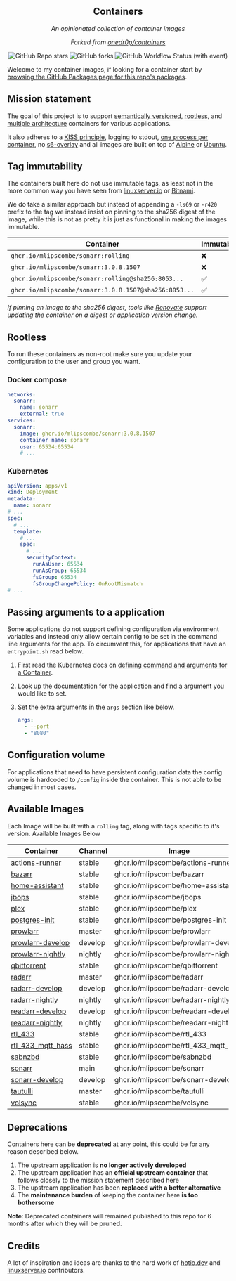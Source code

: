 <!---
NOTE: AUTO-GENERATED FILE
to edit this file, instead edit its template at: ./scripts/templates/README.md.j2
-->
<div align="center">


## Containers

_An opinionated collection of container images_

_Forked from [onedr0p/containers](https://github.com/onedr0p/containers)_

</div>

<div align="center">

![GitHub Repo stars](https://img.shields.io/github/stars/mlipscombe/containers?style=for-the-badge)
![GitHub forks](https://img.shields.io/github/forks/mlipscombe/containers?style=for-the-badge)
![GitHub Workflow Status (with event)](https://img.shields.io/github/actions/workflow/status/mlipscombe/containers/release-scheduled.yaml?style=for-the-badge&label=Scheduled%20Release)

</div>

Welcome to my container images, if looking for a container start by [browsing the GitHub Packages page for this repo's packages](https://github.com/mlipscombe?tab=packages&repo_name=containers).

## Mission statement

The goal of this project is to support [semantically versioned](https://semver.org/), [rootless](https://rootlesscontaine.rs/), and [multiple architecture](https://www.docker.com/blog/multi-arch-build-and-images-the-simple-way/) containers for various applications.

It also adheres to a [KISS principle](https://en.wikipedia.org/wiki/KISS_principle), logging to stdout, [one process per container](https://testdriven.io/tips/59de3279-4a2d-4556-9cd0-b444249ed31e/), no [s6-overlay](https://github.com/just-containers/s6-overlay) and all images are built on top of [Alpine](https://hub.docker.com/_/alpine) or [Ubuntu](https://hub.docker.com/_/ubuntu).

## Tag immutability

The containers built here do not use immutable tags, as least not in the more common way you have seen from [linuxserver.io](https://fleet.linuxserver.io/) or [Bitnami](https://bitnami.com/stacks/containers).

We do take a similar approach but instead of appending a `-ls69` or `-r420` prefix to the tag we instead insist on pinning to the sha256 digest of the image, while this is not as pretty it is just as functional in making the images immutable.

| Container                                          | Immutable |
|----------------------------------------------------|-----------|
| `ghcr.io/mlipscombe/sonarr:rolling`                   | ❌         |
| `ghcr.io/mlipscombe/sonarr:3.0.8.1507`                | ❌         |
| `ghcr.io/mlipscombe/sonarr:rolling@sha256:8053...`    | ✅         |
| `ghcr.io/mlipscombe/sonarr:3.0.8.1507@sha256:8053...` | ✅         |

_If pinning an image to the sha256 digest, tools like [Renovate](https://github.com/renovatebot/renovate) support updating the container on a digest or application version change._

## Rootless

To run these containers as non-root make sure you update your configuration to the user and group you want.

### Docker compose

```yaml
networks:
  sonarr:
    name: sonarr
    external: true
services:
  sonarr:
    image: ghcr.io/mlipscombe/sonarr:3.0.8.1507
    container_name: sonarr
    user: 65534:65534
    # ...
```

### Kubernetes

```yaml
apiVersion: apps/v1
kind: Deployment
metadata:
  name: sonarr
# ...
spec:
  # ...
  template:
    # ...
    spec:
      # ...
      securityContext:
        runAsUser: 65534
        runAsGroup: 65534
        fsGroup: 65534
        fsGroupChangePolicy: OnRootMismatch
# ...
```

## Passing arguments to a application

Some applications do not support defining configuration via environment variables and instead only allow certain config to be set in the command line arguments for the app. To circumvent this, for applications that have an `entrypoint.sh` read below.

1. First read the Kubernetes docs on [defining command and arguments for a Container](https://kubernetes.io/docs/tasks/inject-data-application/define-command-argument-container/).
2. Look up the documentation for the application and find a argument you would like to set.
3. Set the extra arguments in the `args` section like below.

    ```yaml
    args:
      - --port
      - "8080"
    ```

## Configuration volume

For applications that need to have persistent configuration data the config volume is hardcoded to `/config` inside the container. This is not able to be changed in most cases.

## Available Images

Each Image will be built with a `rolling` tag, along with tags specific to it's version. Available Images Below

Container | Channel | Image
--- | --- | ---
[actions-runner](https://github.com/mlipscombe/containers/pkgs/container/actions-runner) | stable | ghcr.io/mlipscombe/actions-runner
[bazarr](https://github.com/mlipscombe/containers/pkgs/container/bazarr) | stable | ghcr.io/mlipscombe/bazarr
[home-assistant](https://github.com/mlipscombe/containers/pkgs/container/home-assistant) | stable | ghcr.io/mlipscombe/home-assistant
[jbops](https://github.com/mlipscombe/containers/pkgs/container/jbops) | stable | ghcr.io/mlipscombe/jbops
[plex](https://github.com/mlipscombe/containers/pkgs/container/plex) | stable | ghcr.io/mlipscombe/plex
[postgres-init](https://github.com/mlipscombe/containers/pkgs/container/postgres-init) | stable | ghcr.io/mlipscombe/postgres-init
[prowlarr](https://github.com/mlipscombe/containers/pkgs/container/prowlarr) | master | ghcr.io/mlipscombe/prowlarr
[prowlarr-develop](https://github.com/mlipscombe/containers/pkgs/container/prowlarr-develop) | develop | ghcr.io/mlipscombe/prowlarr-develop
[prowlarr-nightly](https://github.com/mlipscombe/containers/pkgs/container/prowlarr-nightly) | nightly | ghcr.io/mlipscombe/prowlarr-nightly
[qbittorrent](https://github.com/mlipscombe/containers/pkgs/container/qbittorrent) | stable | ghcr.io/mlipscombe/qbittorrent
[radarr](https://github.com/mlipscombe/containers/pkgs/container/radarr) | master | ghcr.io/mlipscombe/radarr
[radarr-develop](https://github.com/mlipscombe/containers/pkgs/container/radarr-develop) | develop | ghcr.io/mlipscombe/radarr-develop
[radarr-nightly](https://github.com/mlipscombe/containers/pkgs/container/radarr-nightly) | nightly | ghcr.io/mlipscombe/radarr-nightly
[readarr-develop](https://github.com/mlipscombe/containers/pkgs/container/readarr-develop) | develop | ghcr.io/mlipscombe/readarr-develop
[readarr-nightly](https://github.com/mlipscombe/containers/pkgs/container/readarr-nightly) | nightly | ghcr.io/mlipscombe/readarr-nightly
[rtl_433](https://github.com/mlipscombe/containers/pkgs/container/rtl_433) | stable | ghcr.io/mlipscombe/rtl_433
[rtl_433_mqtt_hass](https://github.com/mlipscombe/containers/pkgs/container/rtl_433_mqtt_hass) | stable | ghcr.io/mlipscombe/rtl_433_mqtt_hass
[sabnzbd](https://github.com/mlipscombe/containers/pkgs/container/sabnzbd) | stable | ghcr.io/mlipscombe/sabnzbd
[sonarr](https://github.com/mlipscombe/containers/pkgs/container/sonarr) | main | ghcr.io/mlipscombe/sonarr
[sonarr-develop](https://github.com/mlipscombe/containers/pkgs/container/sonarr-develop) | develop | ghcr.io/mlipscombe/sonarr-develop
[tautulli](https://github.com/mlipscombe/containers/pkgs/container/tautulli) | master | ghcr.io/mlipscombe/tautulli
[volsync](https://github.com/mlipscombe/containers/pkgs/container/volsync) | stable | ghcr.io/mlipscombe/volsync


## Deprecations

Containers here can be **deprecated** at any point, this could be for any reason described below.

1. The upstream application is **no longer actively developed**
2. The upstream application has an **official upstream container** that follows closely to the mission statement described here
3. The upstream application has been **replaced with a better alternative**
4. The **maintenance burden** of keeping the container here **is too bothersome**

**Note**: Deprecated containers will remained published to this repo for 6 months after which they will be pruned.

## Credits

A lot of inspiration and ideas are thanks to the hard work of [hotio.dev](https://hotio.dev/) and [linuxserver.io](https://www.linuxserver.io/) contributors.